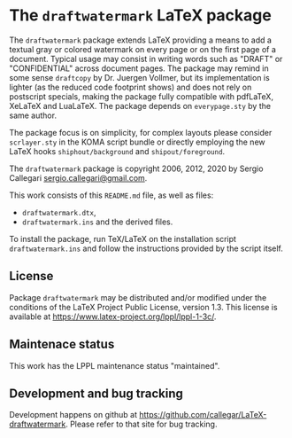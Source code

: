 # The `draftwatermark` LaTeX package

The `draftwatermark` package extends LaTeX providing a means to add a textual
gray or colored watermark on every page or on the first page of a
document. Typical usage may consist in writing words such as "DRAFT" or
"CONFIDENTIAL" across document pages. The package may remind in some sense
`draftcopy` by Dr. Juergen Vollmer, but its implementation is lighter (as the
reduced code footprint shows) and does not rely on postscript specials, making
the package fully compatible with pdfLaTeX, XeLaTeX and LuaLaTeX. The package
depends on `everypage.sty` by the same author.

The package focus is on simplicity, for complex layouts please consider
`scrlayer.sty` in the KOMA script bundle or directly employing the new
LaTeX hooks `shiphout/background` and `shipout/foreground`.

The `draftwatermark` package is copyright 2006, 2012, 2020 by Sergio Callegari
<sergio.callegari@gmail.com>.

This work consists of this `README.md` file, as well as files:
- `draftwatermark.dtx`, 
- `draftwatermark.ins`
and the derived files.

To install the package, run TeX/LaTeX on the installation script
`draftwatermark.ins` and follow the instructions provided by the script itself.


## License

Package `draftwatermark` may be distributed and/or modified under the
conditions of the LaTeX Project Public License, version 1.3. This license is
available at <https://www.latex-project.org/lppl/lppl-1-3c/>.


## Maintenace status

This work has the LPPL maintenance status "maintained".


## Development and bug tracking

Development happens on github at
<https://github.com/callegar/LaTeX-draftwatermark>.  Please refer to that site
for bug tracking.
